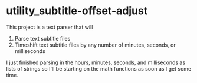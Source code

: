 # utility_subtitle-offset-adjust

This project is a text parser that will 

01. Parse text subtitle files
02. Timeshift text subtitle files by any number of minutes, seconds, or milliseconds

I just finished parsing in the hours, minutes, seconds, and milliseconds as lists of strings so I'll be starting on the math functions as soon as I get some time.
